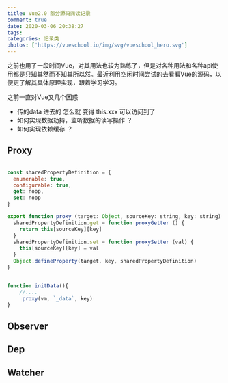```yaml
---
title: Vue2.0 部分源码阅读记录
comment: true
date: 2020-03-06 20:38:27
tags:
categories: 记录类
photos: ['https://vueschool.io/img/svg/vueschool_hero.svg']
---
```


之前也用了一段时间Vue，对其用法也较为熟练了，但是对各种用法和各种api使用都是只知其然而不知其所以然。最近利用空闲时间尝试的去看看Vue的源码，以便更了解其具体原理实现，跟着学习学习。

<!--more -->

之前一直对Vue又几个困惑

- 传的data 进去的 怎么就 变得 this.xxx 可以访问到了
- 如何实现数据劫持，监听数据的读写操作 ？
- 如何实现依赖缓存 ？

## Proxy ##

``` js 

const sharedPropertyDefinition = {
  enumerable: true,
  configurable: true,
  get: noop,
  set: noop
}

export function proxy (target: Object, sourceKey: string, key: string) {
  sharedPropertyDefinition.get = function proxyGetter () {
    return this[sourceKey][key]
  }
  sharedPropertyDefinition.set = function proxySetter (val) {
    this[sourceKey][key] = val
  }
  Object.defineProperty(target, key, sharedPropertyDefinition)
}


function initData(){
    //....
     proxy(vm, `_data`, key)
}

```

## Observer ##

## Dep ## 

## Watcher ##